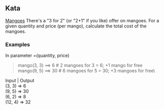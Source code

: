 
## Kata
[Mangoes](https://www.codewars.com/kata/57a77726bb9944d000000b06/train/ruby)
There's a "3 for 2" (or "2+1" if you like) offer on mangoes. For a given quantity and price (per mango), calculate the total cost of the mangoes.

### Examples
In parameter =(quantity, price)
> mango(3, 3) ==> 6    # 2 mangoes for 3 = 6; +1 mango for free\
> mango(9, 5) ==> 30   # 6 mangoes for 5 = 30; +3 mangoes for free\

Input     |    Output\
(3, 3)    =>   6\
(9, 5)    =>   30\
(6, 2)    =>  8\
(12, 4)  => 32